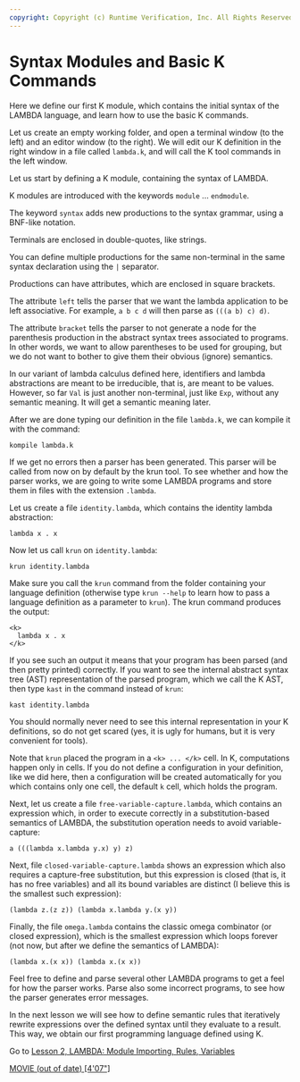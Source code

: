 ```yaml
---
copyright: Copyright (c) Runtime Verification, Inc. All Rights Reserved.
---
```


# Syntax Modules and Basic K Commands

Here we define our first K module, which contains the initial syntax of the
LAMBDA language, and learn how to use the basic K commands.

Let us create an empty working folder, and open a terminal window
(to the left) and an editor window (to the right). We will edit our K
definition in the right window in a file called `lambda.k`, and will call
the K tool commands in the left window.

Let us start by defining a K module, containing the syntax of LAMBDA.

K modules are introduced with the keywords `module` ... `endmodule`.

The keyword `syntax` adds new productions to the syntax grammar, using a
BNF-like notation.

Terminals are enclosed in double-quotes, like strings.

You can define multiple productions for the same non-terminal in the same
syntax declaration using the `|` separator.

Productions can have attributes, which are enclosed in square brackets.

The attribute `left` tells the parser that we want the lambda application to be
left associative. For example, `a b c d` will then parse as `(((a b) c) d)`.

The attribute `bracket` tells the parser to not generate a node for the
parenthesis production in the abstract syntax trees associated to programs.
In other words, we want to allow parentheses to be used for grouping, but we
do not want to bother to give them their obvious (ignore) semantics.

In our variant of lambda calculus defined here, identifiers and lambda
abstractions are meant to be irreducible, that is, are meant to be values.
However, so far `Val` is just another non-terminal, just like `Exp`,
without any semantic meaning. It will get a semantic meaning later.

After we are done typing our definition in the file `lambda.k`, we can kompile
it with the command:

    kompile lambda.k

If we get no errors then a parser has been generated. This parser will be
called from now on by default by the krun tool. To see whether and how the
parser works, we are going to write some LAMBDA programs and store them in
files with the extension `.lambda`.

Let us create a file `identity.lambda`, which contains the identity lambda
abstraction:

    lambda x . x

Now let us call `krun` on `identity.lambda`:

    krun identity.lambda

Make sure you call the `krun` command from the folder containing your language
definition (otherwise type `krun --help` to learn how to pass a language
definition as a parameter to `krun`). The krun command produces the output:

    <k>
      lambda x . x
    </k>

If you see such an output it means that your program has been parsed (and then
pretty printed) correctly. If you want to see the internal abstract syntax
tree (AST) representation of the parsed program, which we call the K AST, then
type `kast` in the command instead of `krun`:

    kast identity.lambda

You should normally never need to see this internal representation in your
K definitions, so do not get scared (yes, it is ugly for humans, but it is
very convenient for tools).

Note that `krun` placed the program in a `<k> ... </k>` cell. In K, computations
happen only in cells. If you do not define a configuration in your definition,
like we did here, then a configuration will be created automatically for you
which contains only one cell, the default `k` cell, which holds the program.

Next, let us create a file `free-variable-capture.lambda`, which contains an
expression which, in order to execute correctly in a substitution-based
semantics of LAMBDA, the substitution operation needs to avoid
variable-capture:

    a (((lambda x.lambda y.x) y) z)

Next, file `closed-variable-capture.lambda` shows an expression which also
requires a capture-free substitution, but this expression is closed (that is,
it has no free variables) and all its bound variables are distinct (I believe
this is the smallest such expression):

    (lambda z.(z z)) (lambda x.lambda y.(x y))

Finally, the file `omega.lambda` contains the classic omega combinator
(or closed expression), which is the smallest expression which loops forever
(not now, but after we define the semantics of LAMBDA):

    (lambda x.(x x)) (lambda x.(x x))

Feel free to define and parse several other LAMBDA programs to get a feel for
how the parser works. Parse also some incorrect programs, to see how the
parser generates error messages.

In the next lesson we will see how to define semantic rules that iteratively
rewrite expressions over the defined syntax until they evaluate to a result.
This way, we obtain our first programming language defined using K.

Go to [Lesson 2, LAMBDA: Module Importing, Rules, Variables](../lesson_2/README.md)

[MOVIE (out of date) [4'07"]](https://youtu.be/y5Tf1EZVj8E)
